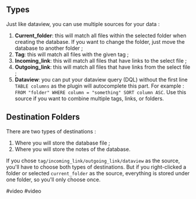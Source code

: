 ## Types

Just like dataview, you can use multiple sources for your data :

1. **Current_folder**: this will match all files within the selected folder when creating the database. If you want to change the folder, just move the database to another folder ;
2. **Tag**: this will match all files with the given tag ;
3. **Incoming_link**: this will match all files that have links to the select file ;
4. **Outgoing_link**: this will match all files that have links from the select file ;
5. **Dataview**: you can put your dataview query (DQL) without the first line `TABLE columns` as the plugin will autocomplete this part. For example : `FROM "folder" WHERE column = "something" SORT column ASC`. Use this source if you want to combine multiple tags, links, or folders.

## Destination Folders

There are two types of destinations : 

1. Where you will store the database file ;
2. Where you will store the notes of the database.

If you chose `tag/incoming_link/outgoing_link/dataview` as the source, you'll have to choose both types of destinations. But if you right-clicked a folder or selected `current_folder` as the source, everything is stored under one folder, so you'll only choose once.

#video 
#video 
